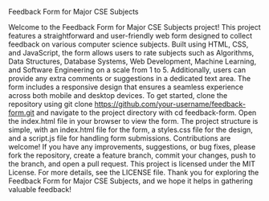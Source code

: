 Feedback Form for Major CSE Subjects

Welcome to the Feedback Form for Major CSE Subjects project! This project features a straightforward and user-friendly web form designed to collect feedback on various computer science subjects. Built using HTML, CSS, and JavaScript, the form allows users to rate subjects such as Algorithms, Data Structures, Database Systems, Web Development, Machine Learning, and Software Engineering on a scale from 1 to 5. Additionally, users can provide any extra comments or suggestions in a dedicated text area. The form includes a responsive design that ensures a seamless experience across both mobile and desktop devices. To get started, clone the repository using git clone https://github.com/your-username/feedback-form.git and navigate to the project directory with cd feedback-form. Open the index.html file in your browser to view the form. The project structure is simple, with an index.html file for the form, a styles.css file for the design, and a script.js file for handling form submissions. Contributions are welcome! If you have any improvements, suggestions, or bug fixes, please fork the repository, create a feature branch, commit your changes, push to the branch, and open a pull request. This project is licensed under the MIT License. For more details, see the LICENSE file. Thank you for exploring the Feedback Form for Major CSE Subjects, and we hope it helps in gathering valuable feedback!

